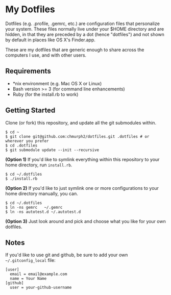 # My Dotfiles
Dotfiles (e.g. .profile, .gemrc, etc.) are configuration files that personalize your system. These files normally live under your $HOME directory and are hidden, in that they are preceded by a dot (hence "dotfiles") and not shown by default in places like OS X's Finder.app.

These are my dotfiles that are generic enough to share across the computers I use, and with other users.

## Requirements

* *nix environment (e.g. Mac OS X or Linux)
* Bash version >= 3 (for command line enhancements)
* Ruby (for the install.rb to work)

## Getting Started

Clone (or fork) this repository, and update all the git submodules within.

    $ cd ~
    $ git clone git@github.com:chmurph2/dotfiles.git .dotfiles # or wherever you prefer
    $ cd .dotfiles
    $ git submodule update --init --recursive

**(Option 1)** If you'd like to symlink everything within this repository to your
home directory, run `install.rb`.

    $ cd ~/.dotfiles
    $ ./install.rb

**(Option 2)** If you'd like to just symlink one or more configurations to your
home directory manually, you can.

    $ cd ~/.dotfiles
    $ ln -ns gemrc   ~/.gemrc
    $ ln -ns autotest.d ~/.autotest.d

**(Option 3)** Just look around and pick and choose what you like for your own
  dotfiles.

## Notes

If you'd like to use git and github, be sure to add your own `~/.gitconfig_local` file:

```
[user]
  email = email@example.com
  name = Your Name
[github]
  user = your-github-username
```
